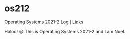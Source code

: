# os212

Operating Systems 2021-2
[Log](TXT/mylog.txt) | [Links](links.md)

  

Haloo! 😃
This is Operating Systems 2021-2 and I am Nuel.